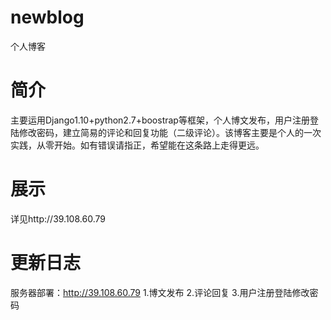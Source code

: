 # newblog
个人博客
# 简介
  主要运用Django1.10+python2.7+boostrap等框架，个人博文发布，用户注册登陆修改密码，建立简易的评论和回复功能（二级评论）。该博客主要是个人的一次实践，从零开始。如有错误请指正，希望能在这条路上走得更远。
# 展示
详见http://39.108.60.79

# 更新日志
服务器部署：http://39.108.60.79
1.博文发布
2.评论回复
3.用户注册登陆修改密码
